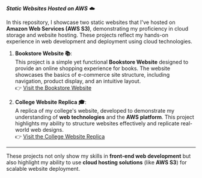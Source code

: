 _**Static Websites Hosted on AWS ☁️**_

In this repository, I showcase two static websites that I've hosted on **Amazon Web Services (AWS S3)**, demonstrating my proficiency in cloud storage and website hosting. These projects reflect my hands-on experience in web development and deployment using cloud technologies.

1. **Bookstore Website 📚**:  
   This project is a simple yet functional **Bookstore Website** designed to provide an online shopping experience for books. The website showcases the basics of e-commerce site structure, including navigation, product display, and an intuitive layout.  
   👉 [Visit the Bookstore Website](https://jimsweb.s3.ap-south-1.amazonaws.com/Assignment_1/index.html)

2. **College Website Replica 🎓**:  
   A replica of my college's website, developed to demonstrate my understanding of **web technologies** and the **AWS platform**. This project highlights my ability to structure websites effectively and replicate real-world web designs.  
   👉 [Visit the College Website Replica](https://jimsweb.s3.ap-south-1.amazonaws.com/Web_Tech_Exp_1/index.html)

---

These projects not only show my skills in **front-end web development** but also highlight my ability to use **cloud hosting solutions** (like **AWS S3**) for scalable website deployment.

